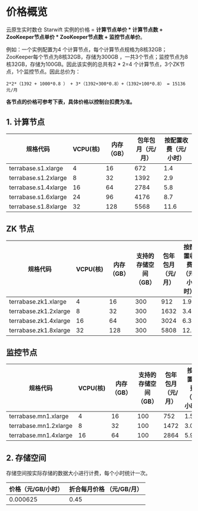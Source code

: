 # 价格概览
云原生实时数仓 Starwift 实例的价格 = **计算节点单价 * 计算节点数 + ZooKeeper节点单价 * ZooKeeper节点数 + 监控节点单价**。

例如：一个实例配置为4 个计算节点，每个计算节点规格为8核32GB；ZooKeeper每个节点为8核32GB，存储为300GB ，一共3个节点；监控节点为8核32GB，存储为100GB。因此该实例的总共有2 * 2=4 个计算节点，3个ZK节点，1个监控节点。因此总价为：
```
2*2*（1392 + 1000*0.8 ） + 3*（1392+300*0.8）+（1392+100*0.8） = 15136 元/月
```
**各节点的价格可参考下表，具体价格以控制台扣费为准。** 

## 1. 计算节点 
|规格代码|VCPU(核)|内存（GB）|包年包月（元/月）|按配置收费（元/小时）|
|-|-|-|-|-|
|terrabase.s1.xlarge|4|16|672|1.4|
|terrabase.s1.2xlarge|8|32|1392|2.9|
|terrabase.s1.4xlarge|16|64|2784|5.8|
|terrabase.s1.6xlarge|24|96|4176|8.7|
|terrabase.s1.8xlarge|32|128|5568|11.6|

## ZK 节点
|规格代码|VCPU(核)|内存（GB）|支持的存储空间（GB）|包年包月（元/月）|按配置收费（元/小时）|
|-|-|-|-|-|-|
|terrabase.zk1.xlarge|4|16|300|912|1.9|
|terrabase.zk1.2xlarge|8|32|300|1632|3.4|
|terrabase.zk1.4xlarge|16|64|300|3024|6.3|
|terrabase.zk1.8xlarge|32|128|300|5808|12.1|

## 监控节点
|规格代码|VCPU(核)|内存（GB）|支持的存储空间（GB）|包年包月（元/月）|按配置收费（元/小时）|
|-|-|-|-|-|-|
|terrabase.mn1.xlarge|4|16|100|752|1.567|
|terrabase.mn1.2xlarge|8|32|100|1472|3.067|
|terrabase.mn1.4xlarge|16|64|100|2864|5.967|

## 2. 存储空间
存储空间按实际存储的数据大小进行计费，每个小时统计一次。

| 价格（元/GB/小时） | 折合每月价格 （元/GB/月）
|-|-|
|0.000625|0.45|


